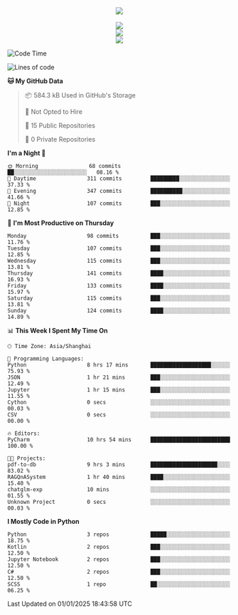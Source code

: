 <div align="center">
  <img src="https://readme-typing-svg.demolab.com?font=Zhi+Mang+Xing&size=40&pause=1000&color=000000&center=true&vCenter=true&lines=Baymax%E5%B0%8F%E6%8C%AF;Hello%20World"/><br/>
  <br/>
  <img src="https://skillicons.dev/icons?i=java,kotlin,python,c,cpp,html,css,javascript" /><br/>
  <img src="https://skillicons.dev/icons?i=spring,vue,pytorch,maven,gradle,mysql,sqlite,linux" /><br/>
  <img src="https://skillicons.dev/icons?i=idea,pycharm,webstorm,androidstudio,vscode,git,vim,md" /><br/>
</div>

<!--START_SECTION:waka-->
![Code Time](http://img.shields.io/badge/Code%20Time-454%20hrs%2021%20mins-blue)

![Lines of code](https://img.shields.io/badge/From%20Hello%20World%20I%27ve%20Written-5.3%20million%20lines%20of%20code-blue)

**🐱 My GitHub Data** 

> 📦 584.3 kB Used in GitHub's Storage 
 > 
> 🚫 Not Opted to Hire
 > 
> 📜 15 Public Repositories 
 > 
> 🔑 0 Private Repositories 
 > 
**I'm a Night 🦉** 

```text
🌞 Morning                68 commits          ██░░░░░░░░░░░░░░░░░░░░░░░   08.16 % 
🌆 Daytime                311 commits         █████████░░░░░░░░░░░░░░░░   37.33 % 
🌃 Evening                347 commits         ██████████░░░░░░░░░░░░░░░   41.66 % 
🌙 Night                  107 commits         ███░░░░░░░░░░░░░░░░░░░░░░   12.85 % 
```
📅 **I'm Most Productive on Thursday** 

```text
Monday                   98 commits          ███░░░░░░░░░░░░░░░░░░░░░░   11.76 % 
Tuesday                  107 commits         ███░░░░░░░░░░░░░░░░░░░░░░   12.85 % 
Wednesday                115 commits         ███░░░░░░░░░░░░░░░░░░░░░░   13.81 % 
Thursday                 141 commits         ████░░░░░░░░░░░░░░░░░░░░░   16.93 % 
Friday                   133 commits         ████░░░░░░░░░░░░░░░░░░░░░   15.97 % 
Saturday                 115 commits         ███░░░░░░░░░░░░░░░░░░░░░░   13.81 % 
Sunday                   124 commits         ████░░░░░░░░░░░░░░░░░░░░░   14.89 % 
```


📊 **This Week I Spent My Time On** 

```text
🕑︎ Time Zone: Asia/Shanghai

💬 Programming Languages: 
Python                   8 hrs 17 mins       ███████████████████░░░░░░   75.93 % 
JSON                     1 hr 21 mins        ███░░░░░░░░░░░░░░░░░░░░░░   12.49 % 
Jupyter                  1 hr 15 mins        ███░░░░░░░░░░░░░░░░░░░░░░   11.55 % 
Cython                   0 secs              ░░░░░░░░░░░░░░░░░░░░░░░░░   00.03 % 
CSV                      0 secs              ░░░░░░░░░░░░░░░░░░░░░░░░░   00.00 % 

🔥 Editors: 
PyCharm                  10 hrs 54 mins      █████████████████████████   100.00 % 

🐱‍💻 Projects: 
pdf-to-db                9 hrs 3 mins        █████████████████████░░░░   83.02 % 
RAGQnASystem             1 hr 40 mins        ████░░░░░░░░░░░░░░░░░░░░░   15.40 % 
chatglm-exp              10 mins             ░░░░░░░░░░░░░░░░░░░░░░░░░   01.55 % 
Unknown Project          0 secs              ░░░░░░░░░░░░░░░░░░░░░░░░░   00.03 % 
```

**I Mostly Code in Python** 

```text
Python                   3 repos             █████░░░░░░░░░░░░░░░░░░░░   18.75 % 
Kotlin                   2 repos             ███░░░░░░░░░░░░░░░░░░░░░░   12.50 % 
Jupyter Notebook         2 repos             ███░░░░░░░░░░░░░░░░░░░░░░   12.50 % 
C#                       2 repos             ███░░░░░░░░░░░░░░░░░░░░░░   12.50 % 
SCSS                     1 repo              ██░░░░░░░░░░░░░░░░░░░░░░░   06.25 % 
```




 Last Updated on 01/01/2025 18:43:58 UTC
<!--END_SECTION:waka-->





